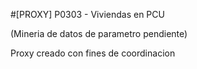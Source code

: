 #[PROXY] P0303 - Viviendas en PCU

(Mineria de datos de parametro pendiente)

Proxy creado con fines de coordinacion